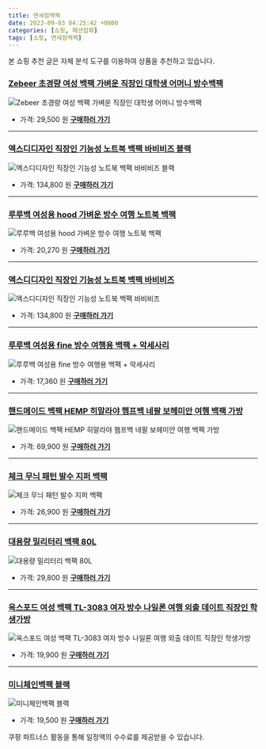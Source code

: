 ```yaml
---
title: 면세점백팩
date: 2023-09-03 04:25:42 +0800
categories: [쇼핑, 패션잡화]
tags: [쇼핑, 면세점백팩]
---
```

본 쇼핑 추천 글은 자체 분석 도구를 이용하여 상품을 추천하고 있습니다.
### [Zebeer 초경량 여성 백팩 가벼운 직장인 대학생 어머니 방수백팩](https://link.coupang.com/re/AFFSDP?lptag=AF1030537&pageKey=7249387929&itemId=18437081288&vendorItemId=86342140686&traceid=V0-153-87cb81d1a77b764d&requestid=20230907042542186284827844&token=31850C%7CMIXED)
![Zebeer 초경량 여성 백팩 가벼운 직장인 대학생 어머니 방수백팩](https://ads-partners.coupang.com/image1/y_sJG_svpp3lwiZzy-SpQANarUXgzvUy801KnNpJvbf2BUtB0N50EDkYavsZK_cqpW9TwkFkv6-3Nvjz3JBeFaspniFI58DTYnbpJuSq60moGVephntYqkOB3DAad_75hZc8zFhwHspsSk73ZPhI_6mdrU1UxuAD0_ANBipRQllypLHvLovkv6h3qdDn5d6t1BqZi7wqgxP84hGVproWZW2HvAC8NnlKx7x3IvXzkIFQKiYLyFvlBVZnZZv8A_Hfo8na-rQIcgK3b_uHbl-qWzveONXp80PBcIPRIch9UsJs)
- 가격: 29,500 원
[**구매하러 가기**](https://link.coupang.com/re/AFFSDP?lptag=AF1030537&pageKey=7249387929&itemId=18437081288&vendorItemId=86342140686&traceid=V0-153-87cb81d1a77b764d&requestid=20230907042542186284827844&token=31850C%7CMIXED)
---
### [엑스디디자인 직장인 기능성 노트북 백팩 바비비즈 블랙](https://link.coupang.com/re/AFFSDP?lptag=AF1030537&pageKey=4774130404&itemId=6097944334&vendorItemId=73394287120&traceid=V0-153-16bd380947bc382a&clickBeacon=Ca%2Fplz9hAgMMtpKIkpW9hhd0VNSWGbJ6tx7t0TMmfSPzSa6N1G2uCpsD7ZBjwzBzkBV5WTCTa1je25GPmHH9IzqAJpyIOFTSVk4SbRJih4a8mTjnsZv71CgP2kaW23Wfqf%2Fi%2Blp384sefvSX892K70br4cIR3y10SNYyp2qBUs3klfnsNxLncrWBHcfq90ZoNDl5TTCCDDSAb7zDaanpw8rUGsvK1vTJvlTMDNGy2bDFZk2sg4%2B8ZpldCkJEj3Q%2Ff7AuJ%2Bk2pb8iZbK09uwtJ2GvBc5joiop9hMfwhaVKzBEQEEJA1t0jMjvFJ%2B2L0iP38KIucdmfZ5Dt%2BMSF8wDWbsHg%2BrMvd9YX0t7kMgXRTlvNJXbuzt8ijD154iD7VijS%2FJviGaQy%2BjiWXlOXV5HUGIsPLpJkwKJrPiJkcdASZn%2F75YGFiI0v%2BNQiMjvBxzjoD01oCdLfEQkn8aq4IjLdn8Nprv3vR1VhpQaezuGTtEM%2F4Ivc0PQZU74OayBquRaUGXV6f7R6vsGZf21OU8mptoDYfXp%2FQ2NR6nMv4JpCg6IYGX%2F4niuR2ljiadoWtTHY6qKT6X%2Bb7v2ecoFBzpn05R6h88LoBXjM%2FCNiu%2FfLfzLJTfO95QjOibMGNGubYorrNg2lTsgMsoqiIHDYA%2Flrsf194hJ9Y7sOXpCe33eZGjVXpHXFsEcry5xdcvOXlvVvYa6ygj0Scy1iZyhUHNKhQw%2FHuEWlkgkMrzf4kmCuLfa%2FXOJOmpRw80oGeU52XRngjBhOy4yQeAiEdOfoREN0Kpia1vE3u%2BNwOlL6gFfYoyPPcwq2ZJfXo0pEa0BAyNLUuiVo%2BpnyW1f2EET6zOFRa3NuKEyaCRPwX6ezBnUwFdAc5J0KwE962F9T8VBj7M6&requestid=20230907042542186284827844&token=31850C%7CMIXED)
![엑스디디자인 직장인 기능성 노트북 백팩 바비비즈 블랙](https://ads-partners.coupang.com/image1/yrrsSwKqKOoqa2iGykdtMZi6Pibs6sgEs9T3UmudeG4IJTDeBlQLfKYngNyFcQU4xbHDA1SizmtlDTeuvq0jvjnNetckFsl3B8_4Mc3OsGt9HljfNXUYu5mWJ4f3XqJ6UMMvnGOitrN-q7s75rF5Y6EdviQfhWYnEHM8WsnnRgM3EL8fEr-1PK_CNUGxu35unqDHDC8fk-lli05Idikj2AaXBIa9JE3jBWStImEQQJ_oe1l3li1xWY1azXyU90jBA8ewlVf7Rh_Vp1MPh_PdjSXreesvKD2Z41ZyzDgfICSBtuzs)
- 가격: 134,800 원
[**구매하러 가기**](https://link.coupang.com/re/AFFSDP?lptag=AF1030537&pageKey=4774130404&itemId=6097944334&vendorItemId=73394287120&traceid=V0-153-16bd380947bc382a&clickBeacon=Ca%2Fplz9hAgMMtpKIkpW9hhd0VNSWGbJ6tx7t0TMmfSPzSa6N1G2uCpsD7ZBjwzBzkBV5WTCTa1je25GPmHH9IzqAJpyIOFTSVk4SbRJih4a8mTjnsZv71CgP2kaW23Wfqf%2Fi%2Blp384sefvSX892K70br4cIR3y10SNYyp2qBUs3klfnsNxLncrWBHcfq90ZoNDl5TTCCDDSAb7zDaanpw8rUGsvK1vTJvlTMDNGy2bDFZk2sg4%2B8ZpldCkJEj3Q%2Ff7AuJ%2Bk2pb8iZbK09uwtJ2GvBc5joiop9hMfwhaVKzBEQEEJA1t0jMjvFJ%2B2L0iP38KIucdmfZ5Dt%2BMSF8wDWbsHg%2BrMvd9YX0t7kMgXRTlvNJXbuzt8ijD154iD7VijS%2FJviGaQy%2BjiWXlOXV5HUGIsPLpJkwKJrPiJkcdASZn%2F75YGFiI0v%2BNQiMjvBxzjoD01oCdLfEQkn8aq4IjLdn8Nprv3vR1VhpQaezuGTtEM%2F4Ivc0PQZU74OayBquRaUGXV6f7R6vsGZf21OU8mptoDYfXp%2FQ2NR6nMv4JpCg6IYGX%2F4niuR2ljiadoWtTHY6qKT6X%2Bb7v2ecoFBzpn05R6h88LoBXjM%2FCNiu%2FfLfzLJTfO95QjOibMGNGubYorrNg2lTsgMsoqiIHDYA%2Flrsf194hJ9Y7sOXpCe33eZGjVXpHXFsEcry5xdcvOXlvVvYa6ygj0Scy1iZyhUHNKhQw%2FHuEWlkgkMrzf4kmCuLfa%2FXOJOmpRw80oGeU52XRngjBhOy4yQeAiEdOfoREN0Kpia1vE3u%2BNwOlL6gFfYoyPPcwq2ZJfXo0pEa0BAyNLUuiVo%2BpnyW1f2EET6zOFRa3NuKEyaCRPwX6ezBnUwFdAc5J0KwE962F9T8VBj7M6&requestid=20230907042542186284827844&token=31850C%7CMIXED)
---
### [루루백 여성용 hood 가벼운 방수 여행 노트북 백팩](https://link.coupang.com/re/AFFSDP?lptag=AF1030537&pageKey=6418072158&itemId=13793348619&vendorItemId=84373891819&traceid=V0-153-2ff46a43efce3ec9&requestid=20230907042542186284827844&token=31850C%7CMIXED)
![루루백 여성용 hood 가벼운 방수 여행 노트북 백팩](https://ads-partners.coupang.com/image1/-ec_WxnyHZEZpk98-eK5jsKHJFdJmsxjfJweSWzLUGHtcZn-3CLa5PkbhNmhuYyWfHZbymtBunY9n1cqidPaJ7fufiheH2IKSsVMRxi_6BYV_EF0jxHHPHiiK3uAHnYvsmF0YSJJHOmippEn37h1HqC1bQgEsY8ozox0D1yUKA-j6pWiTff9C3dr4v8zfInFW-l7i-Xl-iF2_5KEKxDKvEjMgWf-5dlkWfbLGMfQpoBkXo7VuoWCYKNGHZ6d5bYqvSeJWrA-bGvFwJGelg9wpXqR0iiwSN52EVxGjhCBjg==)
- 가격: 20,270 원
[**구매하러 가기**](https://link.coupang.com/re/AFFSDP?lptag=AF1030537&pageKey=6418072158&itemId=13793348619&vendorItemId=84373891819&traceid=V0-153-2ff46a43efce3ec9&requestid=20230907042542186284827844&token=31850C%7CMIXED)
---
### [엑스디디자인 직장인 기능성 노트북 백팩 바비비즈](https://link.coupang.com/re/AFFSDP?lptag=AF1030537&pageKey=6084708440&itemId=11300870543&vendorItemId=76150073606&traceid=V0-153-37ce96a5bfca6822&clickBeacon=Ca%2Fplz9hAgMMtpKIkpW9hhd0VNSWGbJ6tx7t0TMmfSPzSa6N1G2uCpsD7ZBjwzBzkBV5WTCTa1je25GPmHH9IzqAJpyIOFTSVk4SbRJih4YcLnEP8b7I50EQrD9g9Z4zKIG4oEs04Ng0%2BRmUvpZIK1B9BHQ%2BJ6WSxAljAVPJBm6DB%2ByDtE7rCZTpvIGekAUvNDl5TTCCDDSAb7zDaanpw8rUGsvK1vTJvlTMDNGy2bDFZk2sg4%2B8ZpldCkJEj3Q%2Fq%2Bn9feeknvNlao5PmLqidc9MYreh%2FkdOj64V0dsoyh7jac4bAutKdERSIPVcixW%2BmZr7N0%2Fa7zQcaCZ3h3vmHE2Zi6%2BihJTEd3wq0wBLTLLmHixni2MVwnWvPMFlN7EhJmae26cBOrUH05VEFPK39sQHquGjprgVvOXlnYFr13DjGsvM3lit7slOnvLL3hPBq6SHAI00UG296Y2WFSp5tszqc7Z6Y4y4kUF%2FQPjMw0hPfkknmKiJMwRfCmqVKeva2HozHR3lx6QzFlhaHYWmEQY1Z%2BhDM6rmVBI4OOMLsFrHiS8QDmC5oknV3OeSGyeOnWBn7LQ63UZVhqqM4WjdwzAomAc%2FO3ECVYvYnUb86b029BK%2FQO0ZvNSrSufaq7tnEZ8uOPqkG%2FimHBQChT3Y9LQ26FOsF%2Fxy8odjkcYCFZ2p0mGpXEAEs%2BwnTTfmDHrJmtuj37NmjrDObDXeJOlMogJyy50CZGNHyXZKigM9cXcbGnL9%2FTvjP%2FC7Pp6EyFCJRklK%2FLjcgYh%2BC6f86BcFz42EsTzrPX6SYQSogSh2UbDsGsc0Zmuinwfrg7jhcNlsDFo2muobKW0557tlXLswj%2BaxBjpBcyRLDWJbc3bgno%2BzH%2BRRttXcbsRXzS1urgdk&requestid=20230907042542186284827844&token=31850C%7CMIXED)
![엑스디디자인 직장인 기능성 노트북 백팩 바비비즈](https://ads-partners.coupang.com/image1/5g1fFDTyDsl80gnh5mTpVMUCSbNFHtkyzuLyloCf06Am9JF-z9HocRV9BXP89OgEPeB3KwD2KRUrK7qLzyzyiEVl9dGoxiMqpqayjUVBK6cT9EXpO1T_77KahcddCqmlm8GLZyAV6qZWTh3mNZvdYVipu-QIX5yQRGwAR_033V_HOvoC4l8ZZ6pYEIUajNuYdJuMCXvpLFkLCoAjmMpfIv3btVJIUMS-Er5UP78UOl-qsZBcEeFRYs-YF_Y6Loi1mGQdlBIJHrSqkFzQyuDXSMcgQj1409Q2och-R_Ub8nWVY5e6Wg==)
- 가격: 134,800 원
[**구매하러 가기**](https://link.coupang.com/re/AFFSDP?lptag=AF1030537&pageKey=6084708440&itemId=11300870543&vendorItemId=76150073606&traceid=V0-153-37ce96a5bfca6822&clickBeacon=Ca%2Fplz9hAgMMtpKIkpW9hhd0VNSWGbJ6tx7t0TMmfSPzSa6N1G2uCpsD7ZBjwzBzkBV5WTCTa1je25GPmHH9IzqAJpyIOFTSVk4SbRJih4YcLnEP8b7I50EQrD9g9Z4zKIG4oEs04Ng0%2BRmUvpZIK1B9BHQ%2BJ6WSxAljAVPJBm6DB%2ByDtE7rCZTpvIGekAUvNDl5TTCCDDSAb7zDaanpw8rUGsvK1vTJvlTMDNGy2bDFZk2sg4%2B8ZpldCkJEj3Q%2Fq%2Bn9feeknvNlao5PmLqidc9MYreh%2FkdOj64V0dsoyh7jac4bAutKdERSIPVcixW%2BmZr7N0%2Fa7zQcaCZ3h3vmHE2Zi6%2BihJTEd3wq0wBLTLLmHixni2MVwnWvPMFlN7EhJmae26cBOrUH05VEFPK39sQHquGjprgVvOXlnYFr13DjGsvM3lit7slOnvLL3hPBq6SHAI00UG296Y2WFSp5tszqc7Z6Y4y4kUF%2FQPjMw0hPfkknmKiJMwRfCmqVKeva2HozHR3lx6QzFlhaHYWmEQY1Z%2BhDM6rmVBI4OOMLsFrHiS8QDmC5oknV3OeSGyeOnWBn7LQ63UZVhqqM4WjdwzAomAc%2FO3ECVYvYnUb86b029BK%2FQO0ZvNSrSufaq7tnEZ8uOPqkG%2FimHBQChT3Y9LQ26FOsF%2Fxy8odjkcYCFZ2p0mGpXEAEs%2BwnTTfmDHrJmtuj37NmjrDObDXeJOlMogJyy50CZGNHyXZKigM9cXcbGnL9%2FTvjP%2FC7Pp6EyFCJRklK%2FLjcgYh%2BC6f86BcFz42EsTzrPX6SYQSogSh2UbDsGsc0Zmuinwfrg7jhcNlsDFo2muobKW0557tlXLswj%2BaxBjpBcyRLDWJbc3bgno%2BzH%2BRRttXcbsRXzS1urgdk&requestid=20230907042542186284827844&token=31850C%7CMIXED)
---
### [루루백 여성용 fine 방수 여행용 백팩 + 악세사리](https://link.coupang.com/re/AFFSDP?lptag=AF1030537&pageKey=6416846634&itemId=13786546030&vendorItemId=82399380384&traceid=V0-153-e1453698556acad2&requestid=20230907042542186284827844&token=31850C%7CMIXED)
![루루백 여성용 fine 방수 여행용 백팩 + 악세사리](https://ads-partners.coupang.com/image1/uJS-f9-dT-RzB7QKuFvXi73aIEfsJEVb2968YCBVEUHRxj-VPayA_2WglGH3aYe2mfTlsST42bxCKUXOd5CtFUeP75CdDCa7-9NH1pWyr_iYXu1OzGPWBJFDz05qXGLxPWBHGbleJxoDTyCQ88uNHKpfq2MQxpOCg09rkKAZICE0FxHksQiX_XRsTL1K3bOPSVyFVf1PHK4s8y0FYddbI0UbB7YVJ7L87G7Kv9Hv3OvyLUZLYTYLvwp1xaN_0WlbSejN_l5y95d9lgOLjx63Ay3lj0M1w2ADDBbrbBljfg==)
- 가격: 17,360 원
[**구매하러 가기**](https://link.coupang.com/re/AFFSDP?lptag=AF1030537&pageKey=6416846634&itemId=13786546030&vendorItemId=82399380384&traceid=V0-153-e1453698556acad2&requestid=20230907042542186284827844&token=31850C%7CMIXED)
---
### [핸드메이드 백팩 HEMP 히말라야 햄프백 네팔 보헤미안 여행 백팩 가방](https://link.coupang.com/re/AFFSDP?lptag=AF1030537&pageKey=7385430158&itemId=19082839299&vendorItemId=86205142863&traceid=V0-153-bc6bdee71f7c52ff&clickBeacon=Ca%2Fplz9hAgMMtpKIkpW9hhd0VNSWGbJ6tx7t0TMmfSPzSa6N1G2uCpsD7ZBjwzBzkBV5WTCTa1je25GPmHH9IzqAJpyIOFTSVk4SbRJih4a7ENuQvL1B9mx8XhVkMkbfKIG4oEs04Ng0%2BRmUvpZIK72jtITFChx3dWJRJ1iH%2F6%2FcaXFSNOm7cA6rZeojOeJINDl5TTCCDDSAb7zDaanpw8rUGsvK1vTJvlTMDNGy2bDFZk2sg4%2B8ZpldCkJEj3Q%2FJ32Gob%2BuC7mQbbxwZmatBIhHPG%2Fgjs9oRCaZlcDLhIEuGlIjHa6EEYq1FB8%2FG7n438KIucdmfZ5Dt%2BMSF8wDWRwyYJFGcWMJPbQBc0RRY5WvU63ZSJb08G8mx2eBUaA3p1D7gymAPcWWRL4Ai61UeXpVL0D9SuL%2Fszgl%2BGaDsdQ1jH1W2APfH9UIlrOJhd%2FX9DfnkKhziB3cCsddA4ilVCT4Cjzdrb7daL8gzB4A9XY9zayEeNCdnuLja5gF6DYP1YrOkDfKMNKfVi67lP5FrcjEGpW53R%2BWB2tYM9toILrM%2F7zXbxoQAZmps0LcxLNGUHvTS7hweCbEcajuUCqsTpsT18KWDh1ZpE7P5dYjhP%2FnXh%2BTv5zBnIFdtJ8vPTb7GGlZ91nmb6Ejm31nuyXUYamxhF8w72xNHz%2B3jSDvQxJ4rwShCOUTnVOTGqKcZkJ5sI%2FyNUPaBXTT42XhsR5cDeZoEGHLqFrY2RP3g61r6AcDNFKH6WBbEPEiWxjkQGz1rthphNtKpXDUXVChsAH%2FLeGUEzqA7P%2BFGyGYYvN4fGe7FJ1szJyPuGXNsflJIgvLm0IZbA2Q9lHjgVjaUjMuViorfW7c0bPJIKPf23%2FC%2FHOmOj3nEVbhsku3qVfmaoEN&requestid=20230907042542186284827844&token=31850C%7CMIXED)
![핸드메이드 백팩 HEMP 히말라야 햄프백 네팔 보헤미안 여행 백팩 가방](https://ads-partners.coupang.com/image1/ELg26QvrCUfjM7utEP2EM8Ny9w-TSrv2uwh7S9frmXskK0AJ2svpi_Ebwa9vcfc_UMZlKRlsffxp53W7UE85ijhkPVK5TxU1y4ToM_DtmjkKFK_5tQKCGTmypxP9BC7-ZBQIgi-coM5tmauCTcS2ssgzXiHQbPhObO_yR8Qhtl4XLq3PPORPbNHg6dL87nq7ssBRMSFEZo6TIufB-0Vc1FZ3nyVfFhpGXqdX37C4-qRxyvNRgNXWx1KZMp874x5QHnuJxIDbCEHDRbfhALU1PJ4z8sC7cW277AvBIzdRat61tUlZgDA=)
- 가격: 69,900 원
[**구매하러 가기**](https://link.coupang.com/re/AFFSDP?lptag=AF1030537&pageKey=7385430158&itemId=19082839299&vendorItemId=86205142863&traceid=V0-153-bc6bdee71f7c52ff&clickBeacon=Ca%2Fplz9hAgMMtpKIkpW9hhd0VNSWGbJ6tx7t0TMmfSPzSa6N1G2uCpsD7ZBjwzBzkBV5WTCTa1je25GPmHH9IzqAJpyIOFTSVk4SbRJih4a7ENuQvL1B9mx8XhVkMkbfKIG4oEs04Ng0%2BRmUvpZIK72jtITFChx3dWJRJ1iH%2F6%2FcaXFSNOm7cA6rZeojOeJINDl5TTCCDDSAb7zDaanpw8rUGsvK1vTJvlTMDNGy2bDFZk2sg4%2B8ZpldCkJEj3Q%2FJ32Gob%2BuC7mQbbxwZmatBIhHPG%2Fgjs9oRCaZlcDLhIEuGlIjHa6EEYq1FB8%2FG7n438KIucdmfZ5Dt%2BMSF8wDWRwyYJFGcWMJPbQBc0RRY5WvU63ZSJb08G8mx2eBUaA3p1D7gymAPcWWRL4Ai61UeXpVL0D9SuL%2Fszgl%2BGaDsdQ1jH1W2APfH9UIlrOJhd%2FX9DfnkKhziB3cCsddA4ilVCT4Cjzdrb7daL8gzB4A9XY9zayEeNCdnuLja5gF6DYP1YrOkDfKMNKfVi67lP5FrcjEGpW53R%2BWB2tYM9toILrM%2F7zXbxoQAZmps0LcxLNGUHvTS7hweCbEcajuUCqsTpsT18KWDh1ZpE7P5dYjhP%2FnXh%2BTv5zBnIFdtJ8vPTb7GGlZ91nmb6Ejm31nuyXUYamxhF8w72xNHz%2B3jSDvQxJ4rwShCOUTnVOTGqKcZkJ5sI%2FyNUPaBXTT42XhsR5cDeZoEGHLqFrY2RP3g61r6AcDNFKH6WBbEPEiWxjkQGz1rthphNtKpXDUXVChsAH%2FLeGUEzqA7P%2BFGyGYYvN4fGe7FJ1szJyPuGXNsflJIgvLm0IZbA2Q9lHjgVjaUjMuViorfW7c0bPJIKPf23%2FC%2FHOmOj3nEVbhsku3qVfmaoEN&requestid=20230907042542186284827844&token=31850C%7CMIXED)
---
### [체크 무늬 패턴 발수 지퍼 백팩](https://link.coupang.com/re/AFFSDP?lptag=AF1030537&pageKey=6245859646&itemId=12633774035&vendorItemId=79901388721&traceid=V0-153-60f4a0076150b872&requestid=20230907042542186284827844&token=31850C%7CMIXED)
![체크 무늬 패턴 발수 지퍼 백팩](https://ads-partners.coupang.com/image1/YzQykkxwclu8qXreY69cxkXqBtiDayP4P_eTM3yOSMOHi1H3Usdzxz8EVezXGfrFlZgNMaKHCEKi3HrfLOhG0hVaRzORJnkuKVq_CfJAAFatH98A8rEYw9yoBZwCEFgkhfrEYPl1pkba9FowujhtTl06OYrnQsEQyE8HToCdOUlZeYw5ODMkk-5JYoZUtMJ_XPDwVoNG2walJ66PE3p6I3L12X_c5cBT7roDewwenxYJL5x5p7zxSUAHC2YK91NMA8NtFD3lWYojN2A8Y9okXt9CcjWmplxu0bQtQQp0NDwK)
- 가격: 26,900 원
[**구매하러 가기**](https://link.coupang.com/re/AFFSDP?lptag=AF1030537&pageKey=6245859646&itemId=12633774035&vendorItemId=79901388721&traceid=V0-153-60f4a0076150b872&requestid=20230907042542186284827844&token=31850C%7CMIXED)
---
### [대용량 밀리터리 백팩 80L](https://link.coupang.com/re/AFFSDP?lptag=AF1030537&pageKey=7023397657&itemId=17745367604&vendorItemId=84909953061&traceid=V0-153-7e87ebf34af915e9&clickBeacon=Ca%2Fplz9hAgMMtpKIkpW9hhd0VNSWGbJ6tx7t0TMmfSPzSa6N1G2uCpsD7ZBjwzBzkBV5WTCTa1je25GPmHH9IzqAJpyIOFTSVk4SbRJih4a5aZWwtAZxUHIS3KBoPSANKIG4oEs04Ng0%2BRmUvpZIK3S8THBK6ljI5I%2BqT%2F695VFzIu7sK9BPlVUrbcAZDw12NDl5TTCCDDSAb7zDaanpw8rUGsvK1vTJvlTMDNGy2bDFZk2sg4%2B8ZpldCkJEj3Q%2FSmtN6aW6zhrc%2BgvBjV%2FBw96RmWPYyoTMhN6L6nhsK0%2B9cgNng5QPxu%2F32PIAJsakmZr7N0%2Fa7zQcaCZ3h3vmHDncVACVZ8S6j9y4ABaJQ2GnFwEMZ3m2cbutWZ8CPXuyJmae26cBOrUH05VEFPK39sQHquGjprgVvOXlnYFr13BBCGzxKimxN4awTJbnEf22q21oauATrZ37pVkem5nAhVVYvy9psqm%2Bl5lG1znWhr16BtzEhIcN9xc80WzdmhRVLqAF2aNsKGrjBANGHUP8KM87ekDdhWQp%2F2Zg243yDyrBLN9%2BfY3TlLz1qsLu%2ByZku5GW9X2Uei1eHgeXwA1q5FG2uVVqs82GAjwhF4OgOCYKL%2BktvDe%2B8%2BulX8np%2FHyo%2FRjzPoTZDA3dHNSdpt819lI1DRGHJrR%2BjGTEdO6aozpq%2BrGKWqaNN20KlucKwR1skXNbj77c%2F%2BCqcOlO%2Bgvdez3RRKyDvuwXzWFxs67AEjN5LkPjXe9JDTyX7Y7Pe3wo3RAJR68klMkvsoEzI0yfDtjWpx%2FNhf%2FIE%2BvL%2FtSc4GYklfg8CKYZ%2Bsr065pe7fIy95rXuiJ8GMPqA58grsPC4GybkSew2orPK4ESMblGADsN9VYv8cwKYQuXvI%2FOhqb9&requestid=20230907042542186284827844&token=31850C%7CMIXED)
![대용량 밀리터리 백팩 80L](https://ads-partners.coupang.com/image1/MG-81sV2y599dScIMK0bdWuvXf_HfVAVZeIsXSmxq-g1DXS88UP-EVGz8Dj-e41Q92lp0q8qwTqTpYszo_zLuEn-AaWTiI-hT5Xbh5Itxc3Oobgv_qBG_8PC1s-Tel6ksXI7VSLjUsuozEOQHKnICSAMqlowao8VdMTE5HjibGxUK7Rs47WXZ3Vp8VcYQmDfqHnCvzyzjO6FEUb24TOLgypB9PrMvME5otZ4_6VTYfrV9uq6s1yp0phwJRN1b4t3dKoSBzj0n9-i81e3VWgyc_tlJOvPSZwSwvYAIUSRxbh3gE6t)
- 가격: 29,800 원
[**구매하러 가기**](https://link.coupang.com/re/AFFSDP?lptag=AF1030537&pageKey=7023397657&itemId=17745367604&vendorItemId=84909953061&traceid=V0-153-7e87ebf34af915e9&clickBeacon=Ca%2Fplz9hAgMMtpKIkpW9hhd0VNSWGbJ6tx7t0TMmfSPzSa6N1G2uCpsD7ZBjwzBzkBV5WTCTa1je25GPmHH9IzqAJpyIOFTSVk4SbRJih4a5aZWwtAZxUHIS3KBoPSANKIG4oEs04Ng0%2BRmUvpZIK3S8THBK6ljI5I%2BqT%2F695VFzIu7sK9BPlVUrbcAZDw12NDl5TTCCDDSAb7zDaanpw8rUGsvK1vTJvlTMDNGy2bDFZk2sg4%2B8ZpldCkJEj3Q%2FSmtN6aW6zhrc%2BgvBjV%2FBw96RmWPYyoTMhN6L6nhsK0%2B9cgNng5QPxu%2F32PIAJsakmZr7N0%2Fa7zQcaCZ3h3vmHDncVACVZ8S6j9y4ABaJQ2GnFwEMZ3m2cbutWZ8CPXuyJmae26cBOrUH05VEFPK39sQHquGjprgVvOXlnYFr13BBCGzxKimxN4awTJbnEf22q21oauATrZ37pVkem5nAhVVYvy9psqm%2Bl5lG1znWhr16BtzEhIcN9xc80WzdmhRVLqAF2aNsKGrjBANGHUP8KM87ekDdhWQp%2F2Zg243yDyrBLN9%2BfY3TlLz1qsLu%2ByZku5GW9X2Uei1eHgeXwA1q5FG2uVVqs82GAjwhF4OgOCYKL%2BktvDe%2B8%2BulX8np%2FHyo%2FRjzPoTZDA3dHNSdpt819lI1DRGHJrR%2BjGTEdO6aozpq%2BrGKWqaNN20KlucKwR1skXNbj77c%2F%2BCqcOlO%2Bgvdez3RRKyDvuwXzWFxs67AEjN5LkPjXe9JDTyX7Y7Pe3wo3RAJR68klMkvsoEzI0yfDtjWpx%2FNhf%2FIE%2BvL%2FtSc4GYklfg8CKYZ%2Bsr065pe7fIy95rXuiJ8GMPqA58grsPC4GybkSew2orPK4ESMblGADsN9VYv8cwKYQuXvI%2FOhqb9&requestid=20230907042542186284827844&token=31850C%7CMIXED)
---
### [옥스포드 여성 백팩 TL-3083 여자 방수 나일론 여행 외출 데이트 직장인 학생가방](https://link.coupang.com/re/AFFSDP?lptag=AF1030537&pageKey=6223453498&itemId=12467301009&vendorItemId=79736191312&traceid=V0-153-18d370ab40e3325e&requestid=20230907042542186284827844&token=31850C%7CMIXED)
![옥스포드 여성 백팩 TL-3083 여자 방수 나일론 여행 외출 데이트 직장인 학생가방](https://ads-partners.coupang.com/image1/S4cbzMAUcEruXrEgS4oogZgaRs187aYL0yHQbWOM1382HO5sIO5cWCv2U2-APGFpnLCP8byB86BQ1JEHVPL9y2TqGqzYSXkCNYeWdxSyBUfnMhjSVxt0BnGL-Fq3vEZCCTJl2zV3RUKotuapFNZDRtK_gka5kFkq3XTe8eXObn3BxrwWiQQOIvrtG7Ouqe_fetPQacEKQQJ63rcIc5a7uGmPIjNCnO6ZrA7uny1QenC11XvevekVBIE3WqoRlCEHfNmx53WpW5FEec0mTRKsTqBonryVVKbdytP0K2ViAw==)
- 가격: 19,900 원
[**구매하러 가기**](https://link.coupang.com/re/AFFSDP?lptag=AF1030537&pageKey=6223453498&itemId=12467301009&vendorItemId=79736191312&traceid=V0-153-18d370ab40e3325e&requestid=20230907042542186284827844&token=31850C%7CMIXED)
---
### [미니체인백팩 블랙](https://link.coupang.com/re/AFFSDP?lptag=AF1030537&pageKey=7557420288&itemId=19902850683&vendorItemId=87002915329&traceid=V0-153-13095105238e6237&clickBeacon=Ca%2Fplz9hAgMMtpKIkpW9hhd0VNSWGbJ6tx7t0TMmfSPzSa6N1G2uCpsD7ZBjwzBzkBV5WTCTa1je25GPmHH9IzqAJpyIOFTSVk4SbRJih4akni1jIX6Uol3jlz8WkDDEKIG4oEs04Ng0%2BRmUvpZIK5mJzeWTfL2nnsv0P0qPdpjtVtDMJHygybRGBjsQ5D24NDl5TTCCDDSAb7zDaanpw8rUGsvK1vTJvlTMDNGy2bDFZk2sg4%2B8ZpldCkJEj3Q%2FPkr%2Bw9BUto0s8Rw04AhUI25ZrDhC0o59jBt2XuqP5DoI0vP9SNFucBJZU%2BDvyRXVwHBdNUfGtWt30s4%2Fea0sZ8cJj7ZBK%2F40YyoMCep3yFoo%2ByjAopxdiUg0beqlhncFAMrypoUjQwE0i7%2Ba8h1acub5wSCiq5ziAsrVyqDQkq7MfdwG8GcT%2FkbbOjyy1l2mUGg%2FVIQlIS3qYDO0LqZMwzR5Fs7AaDiieU3o255c5mNPfkknmKiJMwRfCmqVKeva2HozHR3lx6QzFlhaHYWmEQY1Z%2BhDM6rmVBI4OOMLsFrHiS8QDmC5oknV3OeSGyeOnWBn7LQ63UZVhqqM4WjdwzAomAc%2FO3ECVYvYnUb86b029BK%2FQO0ZvNSrSufaq7tnEZ8uOPqkG%2FimHBQChT3Y9LQ26FOsF%2Fxy8odjkcYCFZ2p0mGpXEAEs%2BwnTTfmDHrJmtuj37NmjrDObDXeJOlMogJyy50CZGNHyXZKigM9cXcbGnL9%2FTvjP%2FC7Pp6EyFCJRklK%2FLjcgYh%2BC6f86BcFz42EsTzrPX6SYQSogSh2UbDsGsc0Zmuinwfrg7jhcNlsDFo2muobKW0557tlXLswj%2BaxBjpBcyRLDWJbc3bgno%2BzH%2BRRttXcbsRXzS1urgdk&requestid=20230907042542186284827844&token=31850C%7CMIXED)
![미니체인백팩 블랙](https://ads-partners.coupang.com/image1/tTWw5LvPPhrFbo0KtcJn1KXBK_0jLEtsJNnulqthHJd2cgFXUFBMBoZEal2nJJDmqqMM-yf26HdO30eia89lbNf5c9K2w5kx8lFNvRGaTVfJ4ykoveUqrHP06Lig7OiUpvuJtYCmZizHKK1xooyEwL8poG-BdzP2VQbeJo_7DpV7wYOf0vG5wJ0Oql0xlDpOp2VNpiWBaSZnEFgHmKOiJGLlDuP05y5ISBgMbW8LTHug2e0S8gDYyv1Od8oggIEXP8DmeIuV-mfDd-m60UzdUQ-uso0MD-giQ8L5uSOX90avbML8)
- 가격: 19,500 원
[**구매하러 가기**](https://link.coupang.com/re/AFFSDP?lptag=AF1030537&pageKey=7557420288&itemId=19902850683&vendorItemId=87002915329&traceid=V0-153-13095105238e6237&clickBeacon=Ca%2Fplz9hAgMMtpKIkpW9hhd0VNSWGbJ6tx7t0TMmfSPzSa6N1G2uCpsD7ZBjwzBzkBV5WTCTa1je25GPmHH9IzqAJpyIOFTSVk4SbRJih4akni1jIX6Uol3jlz8WkDDEKIG4oEs04Ng0%2BRmUvpZIK5mJzeWTfL2nnsv0P0qPdpjtVtDMJHygybRGBjsQ5D24NDl5TTCCDDSAb7zDaanpw8rUGsvK1vTJvlTMDNGy2bDFZk2sg4%2B8ZpldCkJEj3Q%2FPkr%2Bw9BUto0s8Rw04AhUI25ZrDhC0o59jBt2XuqP5DoI0vP9SNFucBJZU%2BDvyRXVwHBdNUfGtWt30s4%2Fea0sZ8cJj7ZBK%2F40YyoMCep3yFoo%2ByjAopxdiUg0beqlhncFAMrypoUjQwE0i7%2Ba8h1acub5wSCiq5ziAsrVyqDQkq7MfdwG8GcT%2FkbbOjyy1l2mUGg%2FVIQlIS3qYDO0LqZMwzR5Fs7AaDiieU3o255c5mNPfkknmKiJMwRfCmqVKeva2HozHR3lx6QzFlhaHYWmEQY1Z%2BhDM6rmVBI4OOMLsFrHiS8QDmC5oknV3OeSGyeOnWBn7LQ63UZVhqqM4WjdwzAomAc%2FO3ECVYvYnUb86b029BK%2FQO0ZvNSrSufaq7tnEZ8uOPqkG%2FimHBQChT3Y9LQ26FOsF%2Fxy8odjkcYCFZ2p0mGpXEAEs%2BwnTTfmDHrJmtuj37NmjrDObDXeJOlMogJyy50CZGNHyXZKigM9cXcbGnL9%2FTvjP%2FC7Pp6EyFCJRklK%2FLjcgYh%2BC6f86BcFz42EsTzrPX6SYQSogSh2UbDsGsc0Zmuinwfrg7jhcNlsDFo2muobKW0557tlXLswj%2BaxBjpBcyRLDWJbc3bgno%2BzH%2BRRttXcbsRXzS1urgdk&requestid=20230907042542186284827844&token=31850C%7CMIXED)


쿠팡 파트너스 활동을 통해 일정액의 수수료를 제공받을 수 있습니다.
